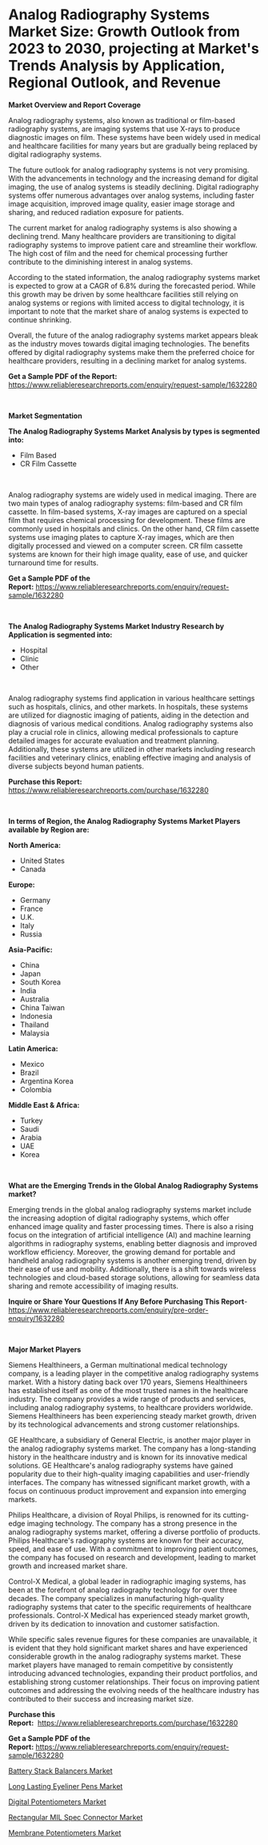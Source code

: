 <p><h1>Analog Radiography Systems Market Size: Growth Outlook from 2023 to 2030, projecting at Market's Trends Analysis by Application, Regional Outlook, and Revenue</h1></p><p><strong>Market Overview and Report Coverage</strong></p>
<p><p>Analog radiography systems, also known as traditional or film-based radiography systems, are imaging systems that use X-rays to produce diagnostic images on film. These systems have been widely used in medical and healthcare facilities for many years but are gradually being replaced by digital radiography systems.</p><p>The future outlook for analog radiography systems is not very promising. With the advancements in technology and the increasing demand for digital imaging, the use of analog systems is steadily declining. Digital radiography systems offer numerous advantages over analog systems, including faster image acquisition, improved image quality, easier image storage and sharing, and reduced radiation exposure for patients.</p><p>The current market for analog radiography systems is also showing a declining trend. Many healthcare providers are transitioning to digital radiography systems to improve patient care and streamline their workflow. The high cost of film and the need for chemical processing further contribute to the diminishing interest in analog systems.</p><p>According to the stated information, the analog radiography systems market is expected to grow at a CAGR of 6.8% during the forecasted period. While this growth may be driven by some healthcare facilities still relying on analog systems or regions with limited access to digital technology, it is important to note that the market share of analog systems is expected to continue shrinking.</p><p>Overall, the future of the analog radiography systems market appears bleak as the industry moves towards digital imaging technologies. The benefits offered by digital radiography systems make them the preferred choice for healthcare providers, resulting in a declining market for analog systems.</p></p>
<p><strong>Get a Sample PDF of the Report:</strong> <a href="https://www.reliableresearchreports.com/enquiry/request-sample/1632280">https://www.reliableresearchreports.com/enquiry/request-sample/1632280</a></p>
<p>&nbsp;</p>
<p><strong>Market Segmentation</strong></p>
<p><strong>The Analog Radiography Systems Market Analysis by types is segmented into:</strong></p>
<p><ul><li>Film Based</li><li>CR Film Cassette</li></ul></p>
<p>&nbsp;</p>
<p><p>Analog radiography systems are widely used in medical imaging. There are two main types of analog radiography systems: film-based and CR film cassette. In film-based systems, X-ray images are captured on a special film that requires chemical processing for development. These films are commonly used in hospitals and clinics. On the other hand, CR film cassette systems use imaging plates to capture X-ray images, which are then digitally processed and viewed on a computer screen. CR film cassette systems are known for their high image quality, ease of use, and quicker turnaround time for results.</p></p>
<p><strong>Get a Sample PDF of the Report:</strong>&nbsp;<a href="https://www.reliableresearchreports.com/enquiry/request-sample/1632280">https://www.reliableresearchreports.com/enquiry/request-sample/1632280</a></p>
<p>&nbsp;</p>
<p><strong>The Analog Radiography Systems Market Industry Research by Application is segmented into:</strong></p>
<p><ul><li>Hospital</li><li>Clinic</li><li>Other</li></ul></p>
<p>&nbsp;</p>
<p><p>Analog radiography systems find application in various healthcare settings such as hospitals, clinics, and other markets. In hospitals, these systems are utilized for diagnostic imaging of patients, aiding in the detection and diagnosis of various medical conditions. Analog radiography systems also play a crucial role in clinics, allowing medical professionals to capture detailed images for accurate evaluation and treatment planning. Additionally, these systems are utilized in other markets including research facilities and veterinary clinics, enabling effective imaging and analysis of diverse subjects beyond human patients.</p></p>
<p><strong>Purchase this Report:</strong>&nbsp; <a href="https://www.reliableresearchreports.com/purchase/1632280">https://www.reliableresearchreports.com/purchase/1632280</a></p>
<p>&nbsp;</p>
<p><strong>In terms of Region, the Analog Radiography Systems Market Players available by Region are:</strong></p>
<p>
    <p> <strong> North America: </strong>
        <ul>
            <li>United States</li>
            <li>Canada</li>
        </ul>
        </p> 
    <p> <strong> Europe: </strong>
        <ul>
            <li>Germany</li>
            <li>France</li>
            <li>U.K.</li>
            <li>Italy</li>
            <li>Russia</li>
        </ul>
        </p> 
    <p> <strong> Asia-Pacific: </strong>
        <ul>
            <li>China</li>
            <li>Japan</li>
            <li>South Korea</li>
            <li>India</li>
            <li>Australia</li>
            <li>China Taiwan</li>
            <li>Indonesia</li>
            <li>Thailand</li>
            <li>Malaysia</li>
        </ul>
        </p> 
    <p> <strong> Latin America: </strong>
        <ul>
            <li>Mexico</li>
            <li>Brazil</li>
            <li>Argentina Korea</li>
            <li>Colombia</li>
        </ul>
        </p> 
    <p> <strong> Middle East & Africa: </strong>
        <ul>
            <li>Turkey</li>
            <li>Saudi</li>
            <li>Arabia</li>
            <li>UAE</li>
            <li>Korea</li>
        </ul>
    </p>
    </p>
<p>&nbsp;</p>
<p><strong>What are the Emerging Trends in the Global Analog Radiography Systems market?</strong></p>
<p><p>Emerging trends in the global analog radiography systems market include the increasing adoption of digital radiography systems, which offer enhanced image quality and faster processing times. There is also a rising focus on the integration of artificial intelligence (AI) and machine learning algorithms in radiography systems, enabling better diagnosis and improved workflow efficiency. Moreover, the growing demand for portable and handheld analog radiography systems is another emerging trend, driven by their ease of use and mobility. Additionally, there is a shift towards wireless technologies and cloud-based storage solutions, allowing for seamless data sharing and remote accessibility of imaging results.</p></p>
<p><strong>Inquire or Share Your Questions If Any Before Purchasing This Report</strong>- <a href="https://www.reliableresearchreports.com/enquiry/pre-order-enquiry/1632280">https://www.reliableresearchreports.com/enquiry/pre-order-enquiry/1632280</a></p>
<p>&nbsp;</p>
<p><strong>Major Market Players</strong></p>
<p><p>Siemens Healthineers, a German multinational medical technology company, is a leading player in the competitive analog radiography systems market. With a history dating back over 170 years, Siemens Healthineers has established itself as one of the most trusted names in the healthcare industry. The company provides a wide range of products and services, including analog radiography systems, to healthcare providers worldwide. Siemens Healthineers has been experiencing steady market growth, driven by its technological advancements and strong customer relationships.</p><p>GE Healthcare, a subsidiary of General Electric, is another major player in the analog radiography systems market. The company has a long-standing history in the healthcare industry and is known for its innovative medical solutions. GE Healthcare's analog radiography systems have gained popularity due to their high-quality imaging capabilities and user-friendly interfaces. The company has witnessed significant market growth, with a focus on continuous product improvement and expansion into emerging markets.</p><p>Philips Healthcare, a division of Royal Philips, is renowned for its cutting-edge imaging technology. The company has a strong presence in the analog radiography systems market, offering a diverse portfolio of products. Philips Healthcare's radiography systems are known for their accuracy, speed, and ease of use. With a commitment to improving patient outcomes, the company has focused on research and development, leading to market growth and increased market share.</p><p>Control-X Medical, a global leader in radiographic imaging systems, has been at the forefront of analog radiography technology for over three decades. The company specializes in manufacturing high-quality radiography systems that cater to the specific requirements of healthcare professionals. Control-X Medical has experienced steady market growth, driven by its dedication to innovation and customer satisfaction.</p><p>While specific sales revenue figures for these companies are unavailable, it is evident that they hold significant market shares and have experienced considerable growth in the analog radiography systems market. These market players have managed to remain competitive by consistently introducing advanced technologies, expanding their product portfolios, and establishing strong customer relationships. Their focus on improving patient outcomes and addressing the evolving needs of the healthcare industry has contributed to their success and increasing market size.</p></p>
<p><strong>Purchase this Report:</strong>&nbsp;&nbsp;<a href="https://www.reliableresearchreports.com/purchase/1632280">https://www.reliableresearchreports.com/purchase/1632280</a></p>
<p></p>
<p><strong>Get a Sample PDF of the Report:</strong>&nbsp;<a href="https://www.reliableresearchreports.com/enquiry/request-sample/1632280">https://www.reliableresearchreports.com/enquiry/request-sample/1632280</a></p>
<p><p><a href="https://github.com/lbird53714/Market-Research-Report-List-1/blob/main/battery-stack-balancers-market.md">Battery Stack Balancers Market</a></p><p><a href="https://github.com/mabutironaldo/Market-Research-Report-List-1/blob/main/long-lasting-eyeliner-pens-market.md">Long Lasting Eyeliner Pens Market</a></p><p><a href="https://www.linkedin.com/pulse/digital-potentiometers-market-challenges-opportunities-6bqre/">Digital Potentiometers Market</a></p><p><a href="https://medium.com/@isomjohnson/rectangular-mil-spec-connector-market-competitive-analysis-market-trends-and-forecast-to-2030-5aeabd65c977">Rectangular MIL Spec Connector Market</a></p><p><a href="https://www.linkedin.com/pulse/membrane-potentiometers-market-research-report-unlocks-analysis-dsohe/">Membrane Potentiometers Market</a></p></p>
